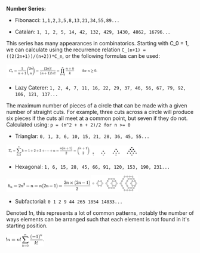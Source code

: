  **Number Series:**
 
* Fibonacci: `1,1,2,3,5,8,13,21,34,55,89... `

* Catalan: `1, 1, 2, 5, 14, 42, 132, 429, 1430, 4862, 16796...`

This series has many appearances in combinatorics. Starting with C_0 = 1, we can calculate using the recurrence relation `C_(n+1) = ((2(2n+1))/(n+2))*C_n`, or the following formulas can be used:

<img src="/ProgrammingCompetition/Images/CatalanSeries.png" alt="Catalan Series Formula" width="50%">
     
* Lazy Caterer: `1, 2, 4, 7, 11, 16, 22, 29, 37, 46, 56, 67, 79, 92, 106, 121, 137...`

The maximum number of pieces of a circle that can be made with a given number of straight cuts. For example, three cuts across a circle will produce six pieces if the cuts all meet at a common point, but seven if they do not. Calculated using: `p = (n^2 + n + 2)/2 for n >= 0`

* Trianglar: `0, 1, 3, 6, 10, 15, 21, 28, 36, 45, 55...`

<img src="/ProgrammingCompetition/Images/TriangleNumberSeries.png" alt="Triangular Series Formula" width="45%"><img src="/ProgrammingCompetition/Images/TriangleNumberSeriesVisualization.png" alt="Triangular Series Visualization" width="25%">

* Hexagonal: `1, 6, 15, 28, 45, 66, 91, 120, 153, 190, 231...`

<img src="/ProgrammingCompetition/Images/HexagonalNumberSeries.png" width="45%"><img src="/ProgrammingCompetition/Images/HexagonalNumberSeriesVisualization.png" width="25%">

* Subfactorial: `0 1 2 9 44 265 1854 14833...`

Denoted !n, this represents a lot of common patterns, notably the number of ways elements can be arranged such that each element is not found in it's starting position.

<img src="/ProgrammingCompetition/Images/subfactorial.png" width="20%">

